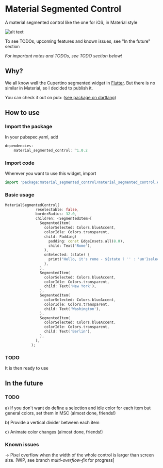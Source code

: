 # Material Segmented Control

A material segmented control like the one for iOS, in Material style

![alt text](https://github.com/beagle-barks/material_segmented_control/blob/master/images/msc_100.jpg "Preview")

To see TODOs, upcoming features and known issues, see "In the future" section


*For important notes and TODOs, see TODO section below!*


## Why?

We all know well the Cupertino segmented widget in [Flutter](https://flutter.dev).
But there is no similar in Material, so I decided to publish it.

You can check it out on pub:
([see package on dartlang](http://pub.dartlang.org/packages/material_segmented_control))


## How to use


### Import the package

In your pubspec.yaml, add

```dart
dependencies: 
    material_segmented_control: ^1.0.2
```


### Import code

Wherever you want to use this widget, import

```dart
import 'package:material_segmented_control/material_segmented_control.dart';
```


### Basic usage

```dart
MaterialSegmentedControl(
              reselectable: false,
              borderRadius: 32.0,
              children: <SegmentedItem>[
                SegmentedItem(
                  colorSelected: Colors.blueAccent,
                  colorIdle: Colors.transparent,
                  child: Padding(
                    padding: const EdgeInsets.all(8.0),
                    child: Text('Rome'),
                  ),
                  onSelected: (state) {
                    print("Hello, it's rome - ${state ? '' : 'un'}selected");
                  },
                ),
                SegmentedItem(
                  colorSelected: Colors.blueAccent,
                  colorIdle: Colors.transparent,
                  child: Text('New York'),
                ),
                SegmentedItem(
                  colorSelected: Colors.blueAccent,
                  colorIdle: Colors.transparent,
                  child: Text('Washington'),
                ),
                SegmentedItem(
                  colorSelected: Colors.blueAccent,
                  colorIdle: Colors.transparent,
                  child: Text('Berlin'),
                ),
              ],
            );
```

### TODO

It is then ready to use

## In the future

### TODO

a) If you don't want do define a selection and idle color for each item but general colors, set them in MSC (almost done, friends!)

b) Provide a vertical divider between each item

c) Animate color changes (almost done, friends!)

### Known issues

-> Pixel overflow when the width of the whole control is larger than screen size. [WIP, see branch *multi-overflow-fix* for progress]